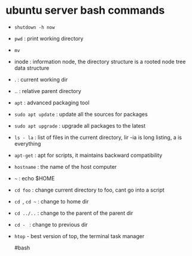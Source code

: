 # ubuntu server bash commands

* `shutdown -h now`
* `pwd` : print working directory
* `mv`
* inode : information node, the directory structure is a rooted node tree data structure
* . : current working dir
* .. : relative parent directory



* `apt` : advanced packaging tool
* `sudo apt update` : update all the sources for packages
* `sudo apt upgrade` : upgrade all packages to the latest
* `ls - la` : list of files in the current directory, lir -ia is long listing, a is everything
* `apt-get` : apt for scripts, it maintains backward compatibility
* `hostname` : the name of the host computer
* `~` : echo $HOME
* `cd foo` : change current directory to foo, cant go into a script
* `cd `, `cd ~` : change to home dir
* `cd ../..` : change to the parent of the parent dir
* `cd - ` : change to previous dir
* `htop` - best version of top, the terminal task manager


    #bash
